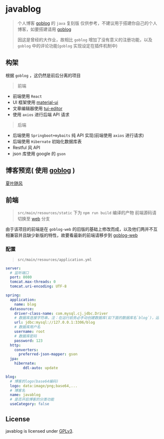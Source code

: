 # javablog

> 个人博客 [goblog](https://gitlab.com/xiayesuifeng/goblog) 的 `java` 复刻版
> 仅供参考，不建议用于搭建你自己的个人博客，如要搭建请用 [goblog](https://gitlab.com/xiayesuifeng/goblog)
>
> 因这是曾经的大作业，故相比 `goblog` 增加了没有意义的注册功能，以及 `goblog` 中的评论功能(`goblog` 实现设定在插件机制中)

## 构架

根据 `goblog` ，这仍然是前后分离的项目

> 前端

* 前端使用 `React`
* UI 框架使用 [material-ui](https://material-ui.com)
* 文章编辑器使用 [tui-editor](http://ui.toast.com/tui-editor)
* 使用 `axios` 进行后端 API 请求

> 后端

* 后端使用 `Springboot+mybaits` 纯 API 实现(前端使用 `axios` 进行请求)
* 后端使用 `Hibernate` 初始化数据库表
* Restful 风 API
* json 库使用 google 的 `gson`

## 博客预览( 使用 [goblog](https://gitlab.com/xiayesuifeng/goblog) )
[夏叶随风](https://blog.firerain.me)

## 前端
> `src/main/resources/static` 下为 `npm run build` 编译的产物
前端源码请切换至 [web](https://gitlab.com/xiayesuifeng/javablog/tree/web) 分支

由于该项目的前端是在 `goblog-web` 的旧版的基础上修改而成，以及他们两并不互相兼容并且缺少新版的特性，故要看最新的前端请移步到 [goblog-web](https://gitlab.com/xiayesuifeng/goblog-web.git)

### 配置
> `src/main/resources/application.yml`

```yml
server:
  # 监听端口
  port: 8080
  tomcat.max-threads: 0
  tomcat.uri-encoding: UTF-8

spring:
  application:
    name: blog
  datasource:
    driver-class-name: com.mysql.cj.jdbc.Driver
    # 数据库连接字符串，注：在运行前务必手动创建数据库(如下面的数据库名`blog`)，运行时将自动创建数据表
    url: jdbc:mysql://127.0.0.1:3306/blog
    # 数据库用户名
    username: root
    # 数据库密码
    password: 123
  http:
    converters:
      preferred-json-mapper: gson
  jpa:
    hibernate:
        ddl-auto: update

blog:
  # 博客的logo(base64编码)
  logo: data:image/png;base64,...
  # 博客名
  name: javablog
  # 是否开启博客的分类功能
  useCategory: false
```

## License

javablog is licensed under [GPLv3](LICENSE).
